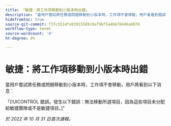 ```yaml
---
title: 「敏捷：將工作項移動到小版本時出錯」
description: "當用戶嘗試將任務或問題移動到小版本時，工作項不會移動，用戶會看到錯誤消息。"
hidefromtoc: true
source-git-commit: f37c5514fa93915589c8af9bf5a4b678446a8078
workflow-type: tm+mt
source-wordcount: '0'
ht-degree: 0%

---
```



# 敏捷：將工作項移動到小版本時出錯

當用戶嘗試將任務或問題移動到小版本時，工作項不會移動，用戶將看到以下消息：

「[!UICONTROL 錯誤。發生以下錯誤：無法移動所選項目，因為這些項目未分配給敏捷團隊或不是敏捷項目。]&quot;

_於 2022 年 10 月 31 日首次通報。_

